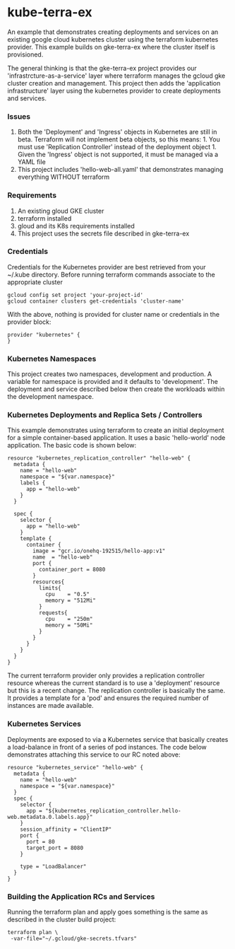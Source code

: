# kube-terra-ex

An example that demonstrates creating deployments and services on an existing google cloud kubernetes cluster using the terraform kubernetes provider. This example builds on gke-terra-ex where the cluster itself is provisioned.

The general thinking is that the gke-terra-ex project provides our 'infrastrcture-as-a-service' layer where terraform manages the gcloud gke cluster creation and management. This project then adds the 'application infrastructure' layer using the kubernetes provider to create deployments and services.

### Issues
  1. Both the 'Deployment' and 'Ingress' objects in Kubernetes are still in beta. Terraform will not implement beta objects, so this means:
    1. You must use 'Replication Controller' instead of the deployment object
    1. Given the 'Ingress' object is not supported, it must be managed via a YAML file
  1. This project includes 'hello-web-all.yaml' that demonstrates managing everything WITHOUT terraform

### Requirements
  1. An existing gloud GKE cluster
  1. terraform installed
  1. gloud and its K8s requirements installed
  1. This project uses the secrets file described in gke-terra-ex

### Credentials
Credentials for the Kubernetes provider are best retrieved from your ~/.kube directory. Before running terraform commands associate to the appropriate cluster
```
gcloud config set project 'your-project-id'
gcloud container clusters get-credentials 'cluster-name'

```
With the above, nothing is provided for cluster name or credentials in the provider block:
```
provider "kubernetes" {
}
```
### Kubernetes Namespaces
This project creates two namespaces, development and production. A variable for namespace is provided and it defaults to 'development'. The deployment and service described below then create the workloads within the development namespace.

### Kubernetes Deployments and Replica Sets / Controllers
This example demonstrates using terraform to create an initial deployment for a simple container-based application. It uses a basic 'hello-world' node application. The basic code is shown below:
```
resource "kubernetes_replication_controller" "hello-web" {
  metadata {
    name = "hello-web"
    namespace = "${var.namespace}"    
    labels {
      app = "hello-web"
    }
  }

  spec {
    selector {
      app = "hello-web"
    }
    template {
      container {
        image = "gcr.io/onehq-192515/hello-app:v1"
        name  = "hello-web"
        port {
          container_port = 8080
        }
        resources{
          limits{
            cpu    = "0.5"
            memory = "512Mi"
          }
          requests{
            cpu    = "250m"
            memory = "50Mi"
          }
        }
      }
    }
  }
}
```
The current terraform provider only provides a replication controller resource whereas the current standard is to use a 'deployment' resource but this is a recent change. The replication controller is basically the same. It provides a template for a 'pod' and ensures the required number of instances are made available.

### Kubernetes Services
Deployments are exposed to via a Kubernetes service that basically creates a load-balance in front of a series of pod instances. The code below demonstrates attaching this service to our RC noted above:
```
resource "kubernetes_service" "hello-web" {
  metadata {
    name = "hello-web"
    namespace = "${var.namespace}"    
  }
  spec {
    selector {
      app = "${kubernetes_replication_controller.hello-web.metadata.0.labels.app}"
    }
    session_affinity = "ClientIP"
    port {
      port = 80
      target_port = 8080
    }

    type = "LoadBalancer"
  }
}
```
### Building the Application RCs and Services
Running the terraform plan and apply goes something is the same as described in the cluster build project:
```
terraform plan \
 -var-file="~/.gcloud/gke-secrets.tfvars"
```
